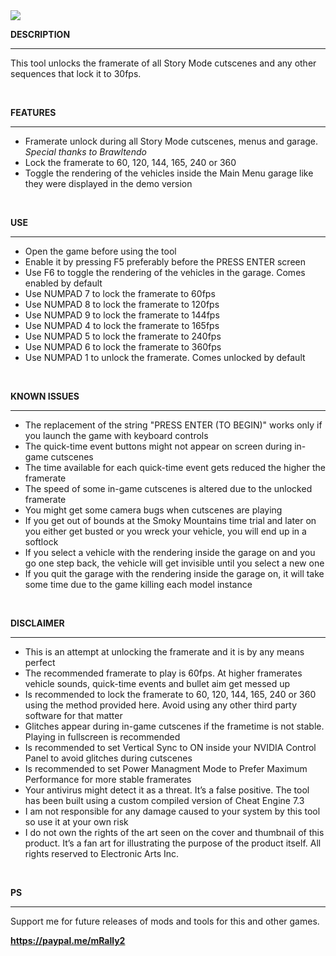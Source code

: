 <img src="https://public-files.gumroad.com/htj9buz4kp5sx6jud6thbd6cc7ui">
<div class="rich-text">
   <p><strong>DESCRIPTION</strong></p>
   <hr>
   <p>This tool unlocks the framerate of all Story Mode cutscenes and any other sequences that lock it to 30fps.</p>
   <p><br></p>
   <p><strong>FEATURES</strong></p>
   <hr>
   <ul>
      <li>Framerate unlock during all Story Mode cutscenes, menus and garage. <em>Special thanks to Brawltendo</em></li>
      <li>Lock the framerate to 60, 120, 144, 165, 240 or 360</li>
      <li>Toggle the rendering of the vehicles inside the Main Menu garage like they were displayed in the demo version<br></li>
   </ul>
   <p><br></p>
   <p><strong>USE</strong></p>
   <hr>
   <ul>
      <li>Open the game before using the tool</li>
      <li>Enable it by pressing F5 preferably before the PRESS ENTER screen</li>
      <li>Use F6 to toggle the rendering of the vehicles in the garage. Comes enabled by default</li>
      <li>Use NUMPAD 7 to lock the framerate to 60fps</li>
      <li>Use NUMPAD 8 to lock the framerate to 120fps</li>
      <li>Use NUMPAD 9 to lock the framerate to 144fps</li>
      <li>Use NUMPAD 4 to lock the framerate to 165fps</li>
      <li>Use NUMPAD 5 to lock the framerate to 240fps</li>
      <li>Use NUMPAD 6 to lock the framerate to 360fps</li>
      <li>Use NUMPAD 1 to unlock the framerate. Comes unlocked by default</li>
   </ul>
   <p><br></p>
   <p><strong>KNOWN ISSUES</strong></p>
   <hr>
   <ul>
      <li>The replacement of the string "PRESS ENTER (TO BEGIN)" works only if you launch the game with keyboard controls</li>
      <li>The quick-time event buttons might not appear on screen during in-game cutscenes</li>
      <li>The time available for each quick-time event gets reduced the higher the framerate</li>
      <li>The speed of some in-game cutscenes is altered due to the unlocked framerate</li>
      <li>You might get some camera bugs when cutscenes are playing</li>
      <li>If you get out of bounds at the Smoky Mountains time trial and later on you either get busted or you wreck your vehicle, you will end up in a softlock</li>
      <li>If you select a vehicle with the rendering inside the garage on and you go one step back, the vehicle will get invisible until you select a new one</li>
      <li>If you quit the garage with the rendering inside the garage on, it will take some time due to the game killing each model instance</li>
   </ul>
   <p><br></p>
   <p><strong>DISCLAIMER</strong></p>
   <hr>
   <ul>
      <li>This is an attempt at unlocking the framerate and it is by any means perfect</li>
      <li>The recommended framerate to play is 60fps. At higher framerates vehicle sounds, quick-time events and bullet aim get messed up</li>
      <li>Is recommended to lock the framerate to 60, 120, 144, 165, 240 or 360 using the method provided here. Avoid using any other third party software for that matter</li>
      <li>Glitches appear during in-game cutscenes if the frametime is not stable. Playing in fullscreen is recommended</li>
      <li>Is recommended to set Vertical Sync to ON inside your NVIDIA Control Panel to avoid glitches during cutscenes</li>
      <li>Is recommended to set Power Managment Mode to Prefer Maximum Performance for more stable framerates</li>
      <li>Your antivirus might detect it as a threat. It’s a false positive. The tool has been built using a custom compiled version of Cheat Engine 7.3</li>
      <li>I am not responsible for any damage caused to your system by this tool so use it at your own risk</li>
      <li>I do not own the rights of the art seen on the cover and thumbnail of this product. It’s a fan art for illustrating the purpose of the product itself. All rights reserved to Electronic Arts Inc.<br></li>
   </ul>
   <p><br></p>
   <p><strong>PS</strong></p>
   <hr>
   <p>Support me for future releases of mods and tools for this and other games.</p>
   <p><a target="_blank" rel="noopener noreferrer nofollow" href="https://paypal.me/mRally2"><strong>https://paypal.me/mRally2</strong></a></p>
</div>
